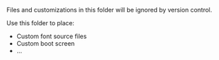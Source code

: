 Files and customizations in this folder will be ignored by version control.

Use this folder to place:
- Custom font source files
- Custom boot screen
- ...